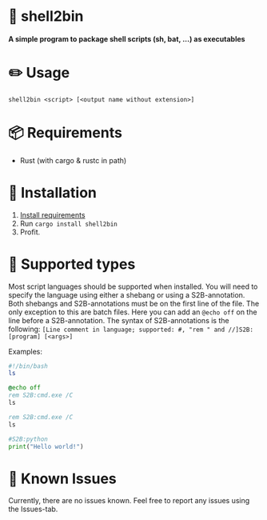 # 🐚 shell2bin
#### A simple program to package shell scripts (sh, bat, ...) as executables

# ✏️ Usage
```shell2bin <script> [<output name without extension>]```

# 📦 Requirements
- Rust (with cargo & rustc in path)

# 💠 Installation
1. [Install requirements](#📦-requirements)
2. Run ```cargo install shell2bin```
3. Profit.

# 📂 Supported types
Most script languages should be supported when installed. You will need to specify the language using either a shebang or using a S2B-annotation. Both shebangs and S2B-annotations must be on the first line of the file. The only exception to this are batch files. Here you can add an ```@echo off``` on the line before a S2B-annotation. The syntax of S2B-annotations is the following: ```[Line comment in language; supported: #, "rem " and //]S2B:[program] [<args>]```

Examples:
```bash
#!/bin/bash
ls
```
```bat
@echo off
rem S2B:cmd.exe /C
ls
```
```bat
rem S2B:cmd.exe /C
ls
```
```py
#S2B:python
print("Hello world!")
```

# 🐛 Known Issues
Currently, there are no issues known. Feel free to report any issues using the Issues-tab.
